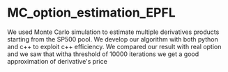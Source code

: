 # MC_option_estimation_EPFL
We used Monte Carlo simulation to estimate multiple derivatives products starting from the SP500 pool. We develop our algorithm with both python and c++ to exploit c++ efficiency. We compared our result with real option and we saw that witha threshold of 10000 iterations we get a good approximation of derivative's price
